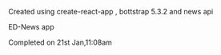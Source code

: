 Created using create-react-app , bottstrap 5.3.2 and news api 

 ED-News app 

Completed on 21st Jan,11:08am

